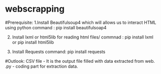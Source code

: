# webscrapping
#Prerequisite:
 1.Install Beautifulsoup4 which will allows us to interact HTML using python
 command : pip install beautifulsoap4
 
 2. Install lxml or html5lib for reading html files/
 commnad : pip install lxml or pip install html5lib
 
 3. Install Requests
 command: pip install requests
 
 #Outlook:
  CSV file - It is the output file filled with data extracted from web.
  .py - coding part for extraction data.
 

